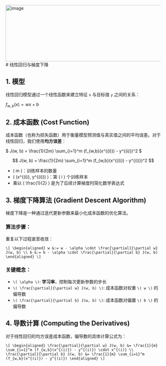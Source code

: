 <img width="944" height="183" alt="image" src="https://github.com/user-attachments/assets/7a599998-91d5-46a9-b195-54f81862657b" /># 线性回归与梯度下降

## 1. 模型
线性回归模型通过一个线性函数来建立特征 `x` 与目标值 `y` 之间的关系：

$f_{w,b}(x) = wx + b$

## 2. 成本函数 (Cost Function)

成本函数（也称为损失函数）用于衡量模型预测值与真实值之间的平均误差。对于线性回归，我们使用**均方误差**：

$ J(w, b) = \frac{1}{2m} \sum_{i=1}^m (f_{w,b}(x^{(i)}) - y^{(i)})^2 $

$$ J(w, b) = \frac{1}{2m} \sum_{i=1}^m (f_{w,b}(x^{(i)}) - y^{(i)})^2 $$

- \( m \)：训练样本的数量
- \( (x^{(i)}, y^{(i)}) \)：第 \( i \) 个训练样本
- 乘以 \( \frac{1}{2} \) 是为了后续计算梯度时简化数学表达式

## 3. 梯度下降算法 (Gradient Descent Algorithm)

梯度下降是一种通过迭代更新参数来最小化成本函数的优化算法。

### 算法步骤：
重复以下过程直至收敛：

`\[
\begin{aligned}
w &:= w - \alpha \cdot \frac{\partial}{\partial w} J(w, b) \\
b &:= b - \alpha \cdot \frac{\partial}{\partial b} J(w, b)
\end{aligned}
\]`

### 关键概念：
- `\( \alpha \)`: **学习率**，控制每次更新参数的步长
- `\( \frac{\partial}{\partial w} J(w, b) \)`: 成本函数对权重 `\( w \)` 的偏导数
- `\( \frac{\partial}{\partial b} J(w, b) \)`: 成本函数对偏置 `\( b \)` 的偏导数

## 4. 导数计算 (Computing the Derivatives)

对于线性回归的均方误差成本函数，偏导数的具体计算公式为：

`\[
\begin{aligned}
\frac{\partial}{\partial w} J(w, b) &= \frac{1}{m} \sum_{i=1}^m (f_{w,b}(x^{(i)}) - y^{(i)}) \cdot x^{(i)} \\
\frac{\partial}{\partial b} J(w, b) &= \frac{1}{m} \sum_{i=1}^m (f_{w,b}(x^{(i)}) - y^{(i)})
\end{aligned}
\]`
